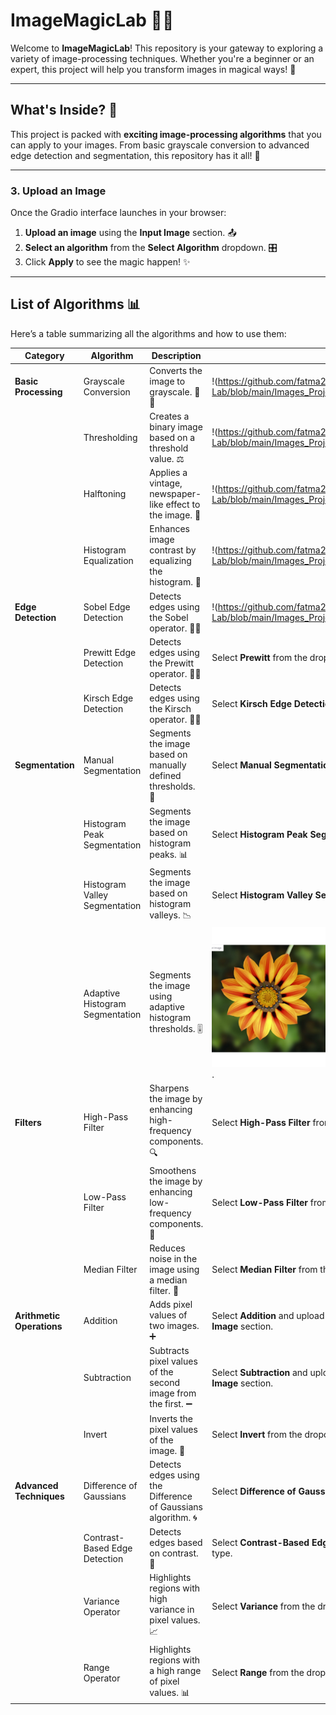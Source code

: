 # ImageMagicLab 🎨✨

Welcome to **ImageMagicLab**! This repository is your gateway to exploring a variety of image-processing techniques. Whether you're a beginner or an expert, this project will help you transform images in magical ways! 🌟

---

## What's Inside? 🧐

This project is packed with **exciting image-processing algorithms** that you can apply to your images. From basic grayscale conversion to advanced edge detection and segmentation, this repository has it all! 🚀

---
### 3. **Upload an Image**  
Once the Gradio interface launches in your browser:  
1. **Upload an image** using the **Input Image** section. 📤  
2. **Select an algorithm** from the **Select Algorithm** dropdown. 🎛️  
3. Click **Apply** to see the magic happen! ✨  

---

## List of Algorithms 📊

Here’s a table summarizing all the algorithms and how to use them:

| **Category**            | **Algorithm**                     | **Description**                                                                 | **Example**                                                                |
|--------------------------|-----------------------------------|---------------------------------------------------------------------------------|--------------------------------------------------------------------------------|
| **Basic Processing**     | Grayscale Conversion              | Converts the image to grayscale. 🖤🤍                                           | !(https://github.com/fatma2123456/Image-Magic-Lab/blob/main/Images_Projects/Grayscale.png)                                       |
|                          | Thresholding                      | Creates a binary image based on a threshold value. ⚖️                          | !(https://github.com/fatma2123456/Image-Magic-Lab/blob/main/Images_Projects/Threshold%20(2).png)                                       |
|                          | Halftoning                        | Applies a vintage, newspaper-like effect to the image. 📰                       | !(https://github.com/fatma2123456/Image-Magic-Lab/blob/main/Images_Projects/Halftoning.png)                                     |
|                          | Histogram Equalization            | Enhances image contrast by equalizing the histogram. 🌈                        | !(https://github.com/fatma2123456/Image-Magic-Lab/blob/main/Images_Projects/Histogram%20Equalization.png)                          |
| **Edge Detection**       | Sobel Edge Detection              | Detects edges using the Sobel operator. 🕵️‍♂️                                   | !(https://github.com/fatma2123456/Image-Magic-Lab/blob/main/Images_Projects/Sobel.png)                                            |
|                          | Prewitt Edge Detection            | Detects edges using the Prewitt operator. 🕵️‍♂️                                 | Select **Prewitt** from the dropdown.                                          |
|                          | Kirsch Edge Detection             | Detects edges using the Kirsch operator. 🕵️‍♂️                                  | Select **Kirsch Edge Detection** from the dropdown.                            |
| **Segmentation**         | Manual Segmentation               | Segments the image based on manually defined thresholds. 🎯                    | Select **Manual Segmentation** from the dropdown.                              |
|                          | Histogram Peak Segmentation       | Segments the image based on histogram peaks. 📊                                | Select **Histogram Peak Segmentation** from the dropdown.                      |
|                          | Histogram Valley Segmentation     | Segments the image based on histogram valleys. 📉                              | Select **Histogram Valley Segmentation** from the dropdown.                    |
|                          | Adaptive Histogram Segmentation   | Segments the image using adaptive histogram thresholds. 🎚️                    | ![Adaptive Histogram Segmentation](https://github.com/fatma2123456/Image-Magic-Lab/raw/main/Images_Projects/Adaptive%20Histogram%20Segmentation.png).                  |
| **Filters**              | High-Pass Filter                  | Sharpens the image by enhancing high-frequency components. 🔍                  | Select **High-Pass Filter** from the dropdown.                                 |
|                          | Low-Pass Filter                   | Smoothens the image by enhancing low-frequency components. 🌊                  | Select **Low-Pass Filter** from the dropdown.                                  |
|                          | Median Filter                     | Reduces noise in the image using a median filter. 🧹                           | Select **Median Filter** from the dropdown.                                    |
| **Arithmetic Operations**| Addition                          | Adds pixel values of two images. ➕                                            | Select **Addition** and upload a second image in the **Second Image** section. |
|                          | Subtraction                       | Subtracts pixel values of the second image from the first. ➖                  | Select **Subtraction** and upload a second image in the **Second Image** section. |
|                          | Invert                            | Inverts the pixel values of the image. 🔄                                      | Select **Invert** from the dropdown.                                           |
| **Advanced Techniques**  | Difference of Gaussians           | Detects edges using the Difference of Gaussians algorithm. 🌀                 | Select **Difference of Gaussians** and choose a kernel size.                   |
|                          | Contrast-Based Edge Detection     | Detects edges based on contrast. 🌟                                           | Select **Contrast-Based Edge Detection** and choose an output type.            |
|                          | Variance Operator                 | Highlights regions with high variance in pixel values. 📈                     | Select **Variance** from the dropdown.                                         |
|                          | Range Operator                    | Highlights regions with a high range of pixel values. 📊                      | Select **Range** from the dropdown.                                            |
